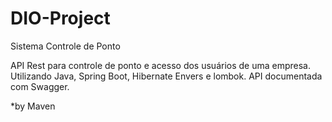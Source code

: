 # DIO-Project
Sistema Controle de Ponto

API Rest para controle de ponto e acesso dos usuários de uma empresa. Utilizando Java, Spring Boot, Hibernate Envers e lombok. API documentada com Swagger.

*by Maven
